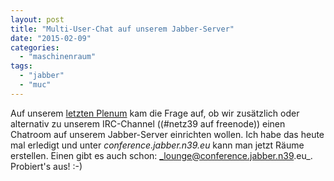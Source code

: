 ```yaml
---
layout: post
title: "Multi-User-Chat auf unserem Jabber-Server"
date: "2015-02-09"
categories: 
  - "maschinenraum"
tags: 
  - "jabber"
  - "muc"
---
```


Auf unserem [letzten Plenum](http://www.netz39.de/wiki/stammtisch:2015:2015-02-04) kam die Frage auf, ob wir zusätzlich oder alternativ zu unserem IRC-Channel ((#netz39 auf freenode)) einen Chatroom auf unserem Jabber-Server einrichten wollen. Ich habe das heute mal erledigt und unter _conference.jabber.n39.eu_ kann man jetzt Räume erstellen. Einen gibt es auch schon: _lounge@conference.jabber.n39.eu_. Probiert's aus! :-)
